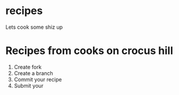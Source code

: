 recipes
=======

Lets cook some shiz up

# Recipes from cooks on crocus hill

1. Create fork
2. Create a branch
3. Commit your recipe
4. Submit your
